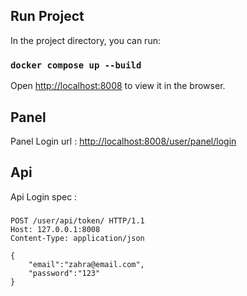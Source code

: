 ## Run Project

In the project directory, you can run:

### `docker compose up --build `

Open [http://localhost:8008](http://localhost:8008) to view it in the browser.

## Panel

Panel Login url  : [http://localhost:8008/user/panel/login](http://localhost:8008/user/panel/login])


## Api

Api Login spec : 
###
```
POST /user/api/token/ HTTP/1.1
Host: 127.0.0.1:8008
Content-Type: application/json

{
    "email":"zahra@email.com",
    "password":"123"
}
```